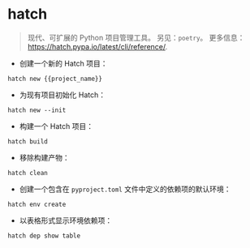 # hatch

> 现代、可扩展的 Python 项目管理工具。
> 另见：`poetry`。
> 更多信息：<https://hatch.pypa.io/latest/cli/reference/>.

- 创建一个新的 Hatch 项目：

`hatch new {{project_name}}`

- 为现有项目初始化 Hatch：

`hatch new --init`

- 构建一个 Hatch 项目：

`hatch build`

- 移除构建产物：

`hatch clean`

- 创建一个包含在 `pyproject.toml` 文件中定义的依赖项的默认环境：

`hatch env create`

- 以表格形式显示环境依赖项：

`hatch dep show table`